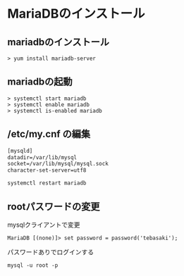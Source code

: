 # MariaDBのインストール
## mariadbのインストール
```
> yum install mariadb-server
```
## mariadbの起動
```
> systemctl start mariadb
> systemctl enable mariadb
> systemctl is-enabled mariadb
```
## /etc/my.cnf の編集
``` Apache 
[mysqld]
datadir=/var/lib/mysql
socket=/var/lib/mysql/mysql.sock
character-set-server=utf8
```
```
systemctl restart mariadb
```
## rootパスワードの変更
mysqlクライアントで変更
```
MariaDB [(none)]> set password = password('tebasaki');
```
パスワードありでログインする
```
mysql -u root -p
````
